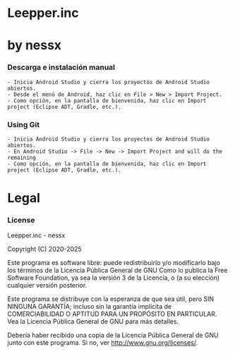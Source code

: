 # Leepper.inc
# by nessx

### Descarga e instalación manual
```
- Inicia Android Studio y cierra los proyectos de Android Studio abiertos.
- Desde el menú de Android, haz clic en File > New > Import Project.
- Como opción, en la pantalla de bienvenida, haz clic en Import project (Eclipse ADT, Gradle, etc.).
```
### Using Git
```
- Inicia Android Studio y cierra los proyectos de Android Studio abiertos.
- En Android Studio -> File -> New -> Import Project and will do the remaining
- Como opción, en la pantalla de bienvenida, haz clic en Import project (Eclipse ADT, Gradle, etc.).
```

# Legal
### License
Leepper.inc - nessx

Copyright (C) 2020-2025 

Este programa es software libre: puede redistribuirlo y/o modificarlo bajo los términos de la Licencia Pública General de GNU Como lo publica la Free Software Foundation, ya sea la versión 3 de la Licencia, o (a su elección) cualquier versión posterior.

Este programa se distribuye con la esperanza de que sea útil, pero SIN NINGUNA GARANTÍA; incluso sin la garantía implícita de COMERCIABILIDAD O APTITUD PARA UN PROPÓSITO EN PARTICULAR. Vea la Licencia Pública General de GNU para más detalles.

Debería haber recibido una copia de la Licencia Pública General de GNU junto con este programa. Si no, ver http://www.gnu.org/licenses/.
